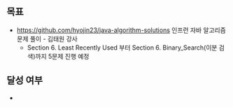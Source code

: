 ## 목표

- https://github.com/hyojin23/java-algorithm-solutions 인프런 자바 알고리즘 문제 풀이 - 김태원 강사
    - Section 6. Least Recently Used 부터 Section 6. Binary_Search(이분 검색)까지 5문제 진행 예정

## 달성 여부

- 

